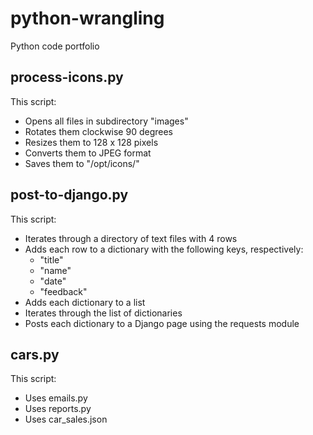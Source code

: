 # python-wrangling
Python code portfolio

## process-icons.py

This script:
- Opens all files in subdirectory "images"
- Rotates them clockwise 90 degrees
- Resizes them to 128 x 128 pixels
- Converts them to JPEG format
- Saves them to "/opt/icons/"

## post-to-django.py

This script:
- Iterates through a directory of text files with 4 rows
- Adds each row to a dictionary with the following keys, respectively:
  * "title"
  * "name"
  * "date"
  * "feedback"
- Adds each dictionary to a list
- Iterates through the list of dictionaries
- Posts each dictionary to a Django page using the requests module

## cars.py

This script:
- Uses emails.py
- Uses reports.py
- Uses car_sales.json
